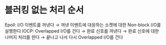 # 블러킹 없는 처리 순서

Epoll: I/O 이벤트를 꺼낸다 → 꺼낸 이벤트에 대응하는 소켓에 대한 Non-block I/O를 실행한다
IOCP: Overlapped I/O를 건다 → 완료 신호를 꺼낸다 → 완료 신호에 대한 나머지 처리를 한다 → 끝나고 나서 다시 Overlapped I/O를 건다